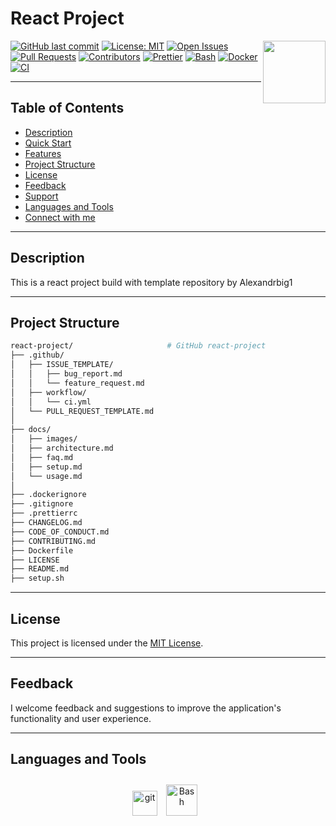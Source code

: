 # React Project

<img align="right" src="https://media.giphy.com/media/du3J3cXyzhj75IOgvA/giphy.gif" width="100"/>

[![GitHub last commit](https://img.shields.io/github/last-commit/AndrewThompson999/react-project)](https://github.com/AndrewThompson999/react-project/commits/main)
[![License: MIT](https://img.shields.io/github/license/AndrewThompson999/react-project)](https://github.com/AndrewThompson999/react-project/blob/main/LICENSE)
[![Open Issues](https://img.shields.io/github/issues/AndrewThompson999/react-project)](https://github.com/AndrewThompson999/react-project/issues)
[![Pull Requests](https://img.shields.io/github/issues-pr/AndrewThompson999/react-project)](https://github.com/AndrewThompson999/react-project/pulls)
[![Contributors](https://img.shields.io/github/contributors/AndrewThompson999/react-project)](https://github.com/AndrewThompson999/react-project/graphs/contributors)
[![Prettier](https://img.shields.io/badge/prettier-2.8.8-ff69b4.svg?style=for-the-badge&logo=prettier)](https://prettier.io/)
[![Bash](https://img.shields.io/badge/bash-5.2-4EAA25?logo=gnubash&logoColor=white&style=for-the-badge)](https://www.gnu.org/software/bash/)
[![Docker](https://img.shields.io/badge/Docker-24.0-blue?logo=docker&style=for-the-badge)](Dockerfile)
[![CI](https://github.com/Alexandrbig1/template-repo/actions/workflows/ci.yml/badge.svg?style=for-the-badge)](https://github.com/Alexandrbig1/template-repo/actions/workflows/ci.yml)

---

## Table of Contents

- [Description](#description)
- [Quick Start](#quick-start)
- [Features](#features)
- [Project Structure](#project-structure)
- [License](#license)
- [Feedback](#feedback)
- [Support](#support)
- [Languages and Tools](#languages-and-tools)
- [Connect with me](#connect-with-me)

---

## Description

This is a react project build with template repository by Alexandrbig1

---

## Project Structure

```bash
react-project/                     # GitHub react-project
├── .github/
│   ├── ISSUE_TEMPLATE/
│   │   ├── bug_report.md
│   │   └── feature_request.md
│   ├── workflow/
│   │   └── ci.yml
│   └── PULL_REQUEST_TEMPLATE.md
│
├── docs/
│   ├── images/
│   ├── architecture.md
│   ├── faq.md
│   ├── setup.md
│   └── usage.md
│
├── .dockerignore
├── .gitignore
├── .prettierrc
├── CHANGELOG.md
├── CODE_OF_CONDUCT.md
├── CONTRIBUTING.md
├── Dockerfile
├── LICENSE
├── README.md
├── setup.sh
```

---

## License

This project is licensed under the [MIT License](LICENSE).

---

## Feedback

I welcome feedback and suggestions to improve the application's functionality and user experience.

---

## Languages and Tools

<div align="center">
<a href="https://git-scm.com/" target="_blank" rel="noreferrer">
<img src="https://www.vectorlogo.zone/logos/git-scm/git-scm-icon.svg" alt="git" width="40" height="40"/></a>
<a href="https://www.gnu.org/software/bash/" target="_blank"><img style="margin: 10px" src="https://profilinator.rishav.dev/skills-assets/gnu_bash-icon.svg" alt="Bash" height="50" /></a> 
</div>
